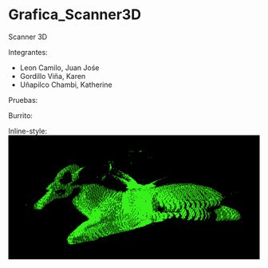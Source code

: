 # Grafica_Scanner3D
Scanner 3D

Integrantes:
- Leon Camilo, Juan Jośe
- Gordillo Viña, Karen
- Uñapilco Chambi, Katherine

Pruebas:

Burrito:

Inline-style: 
![alt text](https://github.com/Kath17/Grafica_Scanner3D/blob/master/burrito.png "Burrito_scanner")
